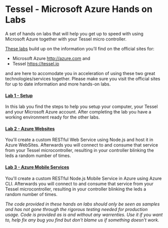 Tessel - Microsoft Azure Hands on Labs
======================================

A set of hands on labs that will help you get up to speed with using Microsoft Azure together with your Tessel micro controller.

[These labs](labs) build up on the information you’ll find on the official sites for:

* Microsoft Azure http://azure.com and
* Tessel https://tessel.io

and are here to accomodate you in acceleration of using these two great technologies/services together. Please make sure you visit the official sites for up to date information and more hands-on labs.

#### [Lab 1 - Setup](labs/_setup)
In this lab you find the steps to help you setup your computer, your Tessel and your Microsoft Azure account. After completing the lab you have a working environment ready for the other labs.

#### [Lab 2 - Azure Websites](labs/websites)
You'll create a custom RESTful Web Service using Node.js and host it in Azure WebSites. Afterwards you will connect to and consume that service from your Tessel microcontroller, resulting in your controller blinking the leds a random number of times.

#### [Lab 3 - Azure Mobile Services](labs/mobile-services)
You'll create a custom RESTful Node.js Mobile Service in Azure using Azure CLI. Afterwards you will connect to and consume that service from your Tessel microcontroller, resulting in your controller blinking the leds a random number of times.



_The code provided in these hands on labs should only be seen as samples and has not gone through the rigorous testing needed for production usage. Code is provided as is and without any warrenties. Use it if you want to, help fix any bug you find but don't blame us if something doesn't work._
